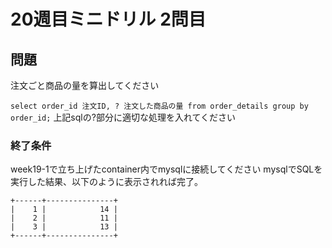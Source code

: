 # 20週目ミニドリル 2問目

## 問題

注文ごと商品の量を算出してください

`select order_id 注文ID, ? 注文した商品の量 from order_details group by order_id;`
上記sqlの?部分に適切な処理を入れてください

### 終了条件
week19-1で立ち上げたcontainer内でmysqlに接続してください
mysqlでSQLを実行した結果、以下のように表示されれば完了。

```
+------+---------------+
|    1 |            14 |
|    2 |            11 |
|    3 |            13 |
+------+---------------+
```
